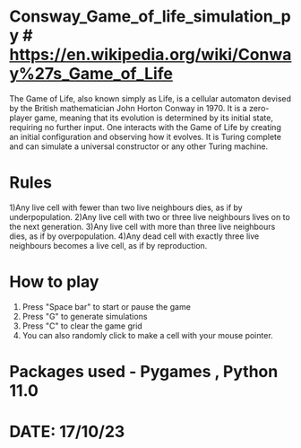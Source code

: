 # Consway_Game_of_life_simulation_py # https://en.wikipedia.org/wiki/Conway%27s_Game_of_Life

The Game of Life, also known simply as Life, is a cellular automaton devised by the British mathematician John Horton Conway in 1970.
It is a zero-player game, meaning that its evolution is determined by its initial state, requiring no further input.
One interacts with the Game of Life by creating an initial configuration and observing how it evolves. 
It is Turing complete and can simulate a universal constructor or any other Turing machine.

# Rules 
 1)Any live cell with fewer than two live neighbours dies, as if by underpopulation.
 2)Any live cell with two or three live neighbours lives on to the next generation. 
 3)Any live cell with more than three live neighbours dies, as if by overpopulation.
 4)Any dead cell with exactly three live neighbours becomes a live cell, as if by reproduction.

# How to play 
  1) Press "Space bar" to start or pause the game
  2) Press "G" to generate simulations
  3) Press "C" to clear the game grid
  4) You can also randomly click to make a cell with your mouse pointer.

# Packages used - Pygames , Python 11.0

# DATE: 17/10/23
